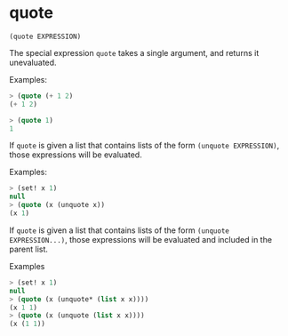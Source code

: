 # quote

`(quote EXPRESSION)`

The special expression `quote` takes a single argument, and returns it
unevaluated.

Examples:

```lisp
> (quote (+ 1 2)
(+ 1 2)

> (quote 1)
1
```

If `quote` is given a list that contains lists of the form `(unquote EXPRESSION)`, those
expressions will be evaluated.

Examples:

```lisp
> (set! x 1)
null
> (quote (x (unquote x))
(x 1)
```

If `quote` is given a list that contains lists of the form
`(unquote EXPRESSION...)`, those expressions will be evaluated and
included in the parent list.

Examples

```lisp
> (set! x 1)
null
> (quote (x (unquote* (list x x))))
(x 1 1)
> (quote (x (unquote (list x x))))
(x (1 1))
```
